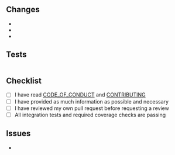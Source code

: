 <!---

PLEASE READ CAREFULLY

-->

## Changes

<!--

Please provide a brief but specific list of changes made, describe the changes
in functionality rather than the changes in code.

-->

-
-
-

## Tests

<!--

Details on how to run tests relevant to the changes within this pull request.

-->

```

```

## Checklist

<!--

Each empty square brackets below is a checkbox. Replace [ ] with [x] to check
the box after completing the task.

-->

- [ ] I have read [CODE_OF_CONDUCT](https://github.com/ChainSafe/gossamer/blob/development/.github/CODE_OF_CONDUCT.md) and [CONTRIBUTING](https://github.com/ChainSafe/gossamer/blob/development/.github/CONTRIBUTING.md) 
- [ ] I have provided as much information as possible and necessary
- [ ] I have reviewed my own pull request before requesting a review
- [ ] All integration tests and required coverage checks are passing

## Issues

<!--

Please link any issues that this pull request is related to and use the GitHub
supported format for automatically closing issues (ie, closes #123, fixes #123)

See: https://help.github.com/en/articles/closing-issues-using-keywords

-->

-
